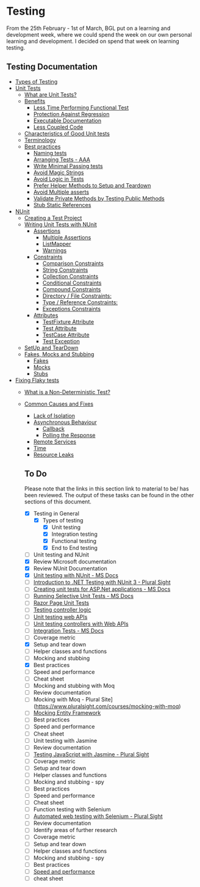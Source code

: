 # Testing
From the 25th February - 1st of March, BGL put on a learning and development week, where we could spend the week on our own personal learning and development. I decided on spend that week on learning testing.

## Testing Documentation
* [Types of Testing](/Notes/testing-types.md)
* [Unit Tests](/Notes/Unit-Tests.md)
  * [What are Unit Tests?](/Notes/Unit-Tests.md#what-are-unit-tests-)
  * [Benefits](/Notes/Unit-Tests.md#benefits)
    + [Less Time Performing Functional Test](/Notes/Unit-Tests.md#less-time-performing-functional-test)
    + [Protection Against Regression](/Notes/Unit-Tests.md#protection-against-regression)
    + [Executable Documentation](/Notes/Unit-Tests.md#executable-documentation)
    + [Less Coupled Code](/Notes/Unit-Tests.md#less-coupled-code)
  * [Characteristics of Good Unit tests](/Notes/Unit-Tests.md#characteristics-of-good-unit-tests)
  * [Terminology](/Notes/Unit-Tests.md#terminology)
  * [Best practices](/Notes/Unit-Tests.md#best-practices)
    + [Naming tests](/Notes/Unit-Tests.md#naming-tests)
    + [Arranging Tests - AAA](/Notes/Unit-Tests.md#arranging-tests---aaa)
    + [Write Minimal Passing tests](/Notes/Unit-Tests.md#write-minimal-passing-tests)
    + [Avoid Magic Strings](/Notes/Unit-Tests.md#avoid-magic-strings)
    + [Avoid Logic in Tests](/Notes/Unit-Tests.md#avoid-logic-in-tests)
    + [Prefer Helper Methods to Setup and Teardown](/Notes/Unit-Tests.md#prefer-helper-methods-to-setup-and-teardown)
    + [Avoid Multiple asserts](/Notes/Unit-Tests.md#avoid-multiple-asserts)
    + [Validate Private Methods by Testing Public Methods](#validate-private-methods-by-testing-public-methods)
    + [Stub Static References](#stub-static-references)
* [NUnit](/Notes/NUnit.md)
  * [Creating a Test Project](/Notes/NUnit.md#creating-a-test-project)
  * [Writing Unit Tests with NUnit](/Notes/NUnit.md#writing-unit-tests-with-nunit)
    + [Assertions](/Notes/NUnit.md#assertions)
      - [Multiple Assertions](/Notes/NUnit.md#multiple-assertions)
      - [ListMapper](/Notes/NUnit.md#listmapper)
      - [Warnings](/Notes/NUnit.md#warnings)
    + [Constraints](/Notes/NUnit.md#constraints)
      - [Comparison Constraints](/Notes/NUnit.md#comparison-constraints)
      - [String Constraints](/Notes/NUnit.md#string-constraints)
      - [Collection Constraints](/Notes/NUnit.md#collection-constraints)
      - [Conditional Constraints](/Notes/NUnit.md#conditional-constraints)
      - [Compound Constraints](/Notes/NUnit.md#compound-constraints)
      - [Directory / File Constraints:](/Notes/NUnit.md#directory---file-constraints-)
      - [Type / Reference Constraints:](/Notes/NUnit.md#type---reference-constraints-)
      - [Exceptions Constraints](/Notes/NUnit.md#exceptions-constraints)
    + [Attributes](/Notes/NUnit.md#attributes)
      - [TestFixture Attribute](/Notes/NUnit.md#testfixture-attribute)
      - [Test Attribute](/Notes/NUnit.md#test-attribute)
      - [TestCase Attribute](/Notes/NUnit.md#testcase-attribute)
      - [Test Exception](/Notes/NUnit.md#test-exception)
  * [SetUp and TearDown](/Notes/NUnit.md#setup-and-teardown)
  * [Fakes, Mocks and Stubbing](/Notes/NUnit.md#fakes--mocks-and-stubbing)
    + [Fakes](/Notes/NUnit.md#fakes)
    + [Mocks](/Notes/NUnit.md#mocks)
    + [Stubs](/Notes/NUnit.md#stubs)
* [Fixing Flaky tests](/Notes/Non-Deterministic-Tests.md)
  * [What is a Non-Deterministic Test?](/Notes/Non-Deterministic-Tests.md#what-is-a-non-deterministic-test-)
  * [Common Causes and Fixes](/Notes/Non-Deterministic-Tests.md#common-causes-and-fixes)
    + [Lack of Isolation](/Notes/Non-Deterministic-Tests.md#lack-of-isolation)
    + [Asynchronous Behaviour](/Notes/Non-Deterministic-Tests.md#asynchronous-behaviour)
      - [Callback](/Notes/Non-Deterministic-Tests.md#callback)
      - [Polling the Response](/Notes/Non-Deterministic-Tests.md#polling-the-response)
    + [Remote Services](/Notes/Non-Deterministic-Tests.md#remote-services)
    + [Time](/Notes/Non-Deterministic-Tests.md#time)
    + [Resource Leaks](/Notes/Non-Deterministic-Tests.md#resource-leaks)

    ## To Do
    Please note that the links in this section link to material to be/ has been reviewed. The output of these tasks can be found in the other sections of this document.

    - [x] Testing in General
      - [x] Types of testing
        - [x] Unit testing
        - [x] Integration testing
        - [x] Functional testing
        - [x] End to End testing
    - [ ] Unit testing and NUnit
     - [x] Review Microsoft documentation
     - [x] Review NUnit Documentation
     - [x] [Unit testing with NUnit - MS Docs](https://docs.microsoft.com/en-gb/dotnet/core/testing/unit-testing-with-nunit?view=aspnetcore-2.2)
     - [ ] [Introduction to .NET Testing with NUnit 3 - Plural Sight](https://www.pluralsight.com/courses/nunit-3-dotnet-testing-introduction)
      - [ ] [Creating unit tests for ASP.Net applications - MS Docs](https://docs.microsoft.com/en-us/aspnet/mvc/overview/older-versions-1/unit-testing/creating-unit-tests-for-asp-net-mvc-applications-cs )
     - [ ] [Running Selective Unit Tests - MS Docs](https://docs.microsoft.com/en-gb/dotnet/core/testing/selective-unit-tests?view=aspnetcore-2.2)
     - [ ] [Razor Page Unit Tests](https://docs.microsoft.com/en-gb/aspnet/core/test/razor-pages-tests?view=aspnetcore-2.2)
     - [ ] [Testing controller logic](https://docs.microsoft.com/en-gb/aspnet/core/mvc/controllers/testing?view=aspnetcore-2.2)
     - [ ] [Unit testing web APIs](https://docs.microsoft.com/en-us/aspnet/web-api/overview/testing-and-debugging/unit-testing-with-aspnet-web-api)
     - [ ] [Unit testing controllers with Web APIs](https://docs.microsoft.com/en-us/aspnet/web-api/overview/testing-and-debugging/unit-testing-controllers-in-web-api)
      - [ ] [Integration Tests - MS Docs](https://docs.microsoft.com/en-gb/aspnet/core/test/integration-tests?view=aspnetcore-2.2)
     - [ ] Coverage metric
     - [x] Setup and tear down
     - [ ] Helper classes and functions
     - [ ] Mocking and stubbing
     - [x] Best practices
     - [ ] Speed and performance
     - [ ] Cheat sheet
    - [ ] Mocking and stubbing with Moq
     - [ ] Review documentation
     - [ ] Mocking with Moq - Plural Site](https://www.pluralsight.com/courses/mocking-with-moq)
     - [ ] [Mocking Entity Framework](https://docs.microsoft.com/en-us/aspnet/web-api/overview/testing-and-debugging/unit-testing-controllers-in-web-api)
     - [ ] Best practices
     - [ ] Speed and performance
     - [ ] Cheat sheet
    - [ ] Unit testing with Jasmine
     - [ ] Review documentation
     - [ ] [Testing JavaScript with Jasmine - Plural Sight ](https://www.pluralsight.com/courses/javascript-jasmine-typescript)
     - [ ] Coverage metric
     - [ ] Setup and tear down
     - [ ] Helper classes and functions
     - [ ] Mocking and stubbing - spy
     - [ ] Best practices
     - [ ] Speed and performance
     - [ ] Cheat sheet
    - [ ] Function testing with Selenium
     - [ ] [Automated web testing with Selenium - Plural Sight](https://www.pluralsight.com/courses/selenium)
     - [ ] Review documentation
     - [ ] Identify areas of further research
     - [ ] Coverage metric
     - [ ] Setup and tear down
     - [ ] Helper classes and functions
     - [ ] Mocking and stubbing - spy
     - [ ] Best practices
     - [ ] [Speed and performance](https://seleniumjava.com/2015/12/12/how-to-make-selenium-webdriver-scripts-faster/)
     - [ ] cheat sheet
